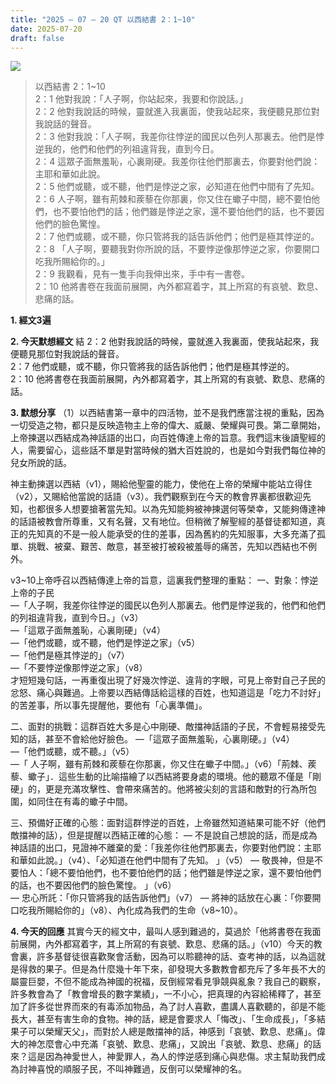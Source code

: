 ```yaml
---
title: "2025 – 07 – 20 QT 以西結書 2：1~10"
date: 2025-07-20
draft: false
---
```


![](/images/qt.jpg)
> 以西結書 2：1~10  
> 2：1 他對我說：「人子啊，你站起來，我要和你說話。」  
>  2：2 他對我說話的時候，靈就進入我裏面，使我站起來，我便聽見那位對我說話的聲音。  
>  2：3 他對我說：「人子啊，我差你往悖逆的國民以色列人那裏去。他們是悖逆我的，他們和他們的列祖違背我，直到今日。  
>  2：4 這眾子面無羞恥，心裏剛硬。我差你往他們那裏去，你要對他們說：主耶和華如此說。  
>  2：5 他們或聽，或不聽，他們是悖逆之家，必知道在他們中間有了先知。  
>  2：6 人子啊，雖有荊棘和蒺藜在你那裏，你又住在蠍子中間，總不要怕他們，也不要怕他們的話；他們雖是悖逆之家，還不要怕他們的話，也不要因他們的臉色驚惶。  
>  2：7 他們或聽，或不聽，你只管將我的話告訴他們；他們是極其悖逆的。  
>  2：8 「人子啊，要聽我對你所說的話，不要悖逆像那悖逆之家，你要開口吃我所賜給你的。」  
>  2：9 我觀看，見有一隻手向我伸出來，手中有一書卷。  
>  2：10 他將書卷在我面前展開，內外都寫着字，其上所寫的有哀號、歎息、悲痛的話。  



**1.  經文3遍**

**2. 今天默想經文**
結 2：2 他對我說話的時候，靈就進入我裏面，使我站起來，我便聽見那位對我說話的聲音。  
 2：7 他們或聽，或不聽，你只管將我的話告訴他們；他們是極其悖逆的。  
 2：10 他將書卷在我面前展開，內外都寫着字，其上所寫的有哀號、歎息、悲痛的話。  

**3. 默想分享**
（1）以西結書第一章中的四活物，並不是我們應當注視的重點，因為一切受造之物，都只是反映造物主上帝的偉大、威嚴、榮耀與可畏。第二章開始，上帝揀選以西結成為神話語的出口，向百姓傳達上帝的旨意。我們這末後讀聖經的人，需要留心，這些話不單是對當時候的猶大百姓說的，也是如今對我們每位神的兒女所說的話。

神主動揀選以西結（v1），賜給他聖靈的能力，使他在上帝的榮耀中能站立得住（v2），又賜給他當說的話語（v3）。我們觀察到在今天的教會界裏都很歡迎先知，也都很多人想要搶著當先知。以為先知能夠被神揀選何等榮幸，又能夠傳達神的話語被教會所尊重，又有名聲，又有地位。但稍微了解聖經的基督徒都知道，真正的先知真的不是一般人能承受的住的差事，因為舊約的先知服事，大多充滿了孤單、挑戰、被棄、艱苦、敵意，甚至被打被殺被羞辱的痛苦，先知以西結也不例外。

v3\~10上帝呼召以西結傳達上帝的旨意，這裏我們整理的重點：
一、對象：悖逆上帝的子民  
—「人子啊，我差你往悖逆的國民以色列人那裏去。他們是悖逆我的，他們和他們的列祖違背我，直到今日。」（v3）  
—「這眾子面無羞恥，心裏剛硬」（v4）  
—「他們或聽，或不聽，他們是悖逆之家」（v5）  
—「他們是極其悖逆的」（v7）  
—「不要悖逆像那悖逆之家」（v8）  
才短短幾句話，一再重復出現了好幾次悖逆、違背的字眼，可見上帝對自己子民的忿怒、痛心與難過。上帝要以西結傳話給這樣的百姓，也知道這是「吃力不討好」的苦差事，所以事先提醒他，要他有「心裏準備」。

二、面對的挑戰：這群百姓大多是心中剛硬、敵擋神話語的子民，不會輕易接受先知的話，甚至不會給他好臉色。
—「這眾子面無羞恥，心裏剛硬。」（v4）  
—「他們或聽，或不聽。」（v5）  
—「 人子啊，雖有荊棘和蒺藜在你那裏，你又住在蠍子中間。」（v6）「荊棘、蒺藜、蠍子」．這些生動的比喻描繪了以西結將要身處的環境。他的聽眾不僅是「剛硬」的，更是充滿攻擊性、會帶來痛苦的。他將被尖刻的言語和敵對的行為所包圍，如同住在有毒的蠍子中間。

三、預備好正確的心態：面對這群悖逆的百姓，上帝雖然知道結果可能不好（他們敵擋神的話），但是提醒以西結正確的心態：
— 不是說自己想說的話，而是成為神話語的出口，見證神不離棄的愛：「我差你往他們那裏去，你要對他們說：主耶和華如此說。」（v4）、「必知道在他們中間有了先知。 」（v5）
— 敬畏神，但是不要怕人：「總不要怕他們，也不要怕他們的話；他們雖是悖逆之家，還不要怕他們的話，也不要因他們的臉色驚惶。 」（v6）  
— 忠心所託：「你只管將我的話告訴他們」（v7）
— 將神的話放在心裏：「你要開口吃我所賜給你的」（v8）、內化成為我們的生命（v8\~10）。

**4. 今天的回應**
其實今天的經文中，最叫人感到難過的，莫過於「他將書卷在我面前展開，內外都寫着字，其上所寫的有哀號、歎息、悲痛的話。」（v10）今天的教會裏，許多基督徒很喜歡聚會活動，因為可以聆聽神的話、查考神的話，以為這就是得救的果子。但是為什麼幾十年下來，卻發現大多數教會都充斥了多年長不大的屬靈巨嬰，不但不能成為神國的祝福，反倒經常看見爭競與亂象？我自己的觀察，許多教會為了「教會增長的數字業績」，一不小心，把真理的內容給稀釋了，甚至加了許多從世界而來的有毒添加物品，為了討人喜歡，盡講人喜歡聽的，卻是不能長大，甚至有害生命的食物。神的話，總是會要求人「悔改」、「生命成長」，「多結果子可以榮耀天父」，而對於人總是敵擋神的話，神感到「哀號、歎息、悲痛」。偉大的神怎麼會心中充滿「哀號、歎息、悲痛」，又說出「哀號、歎息、悲痛」的話來？這是因為神愛世人，神愛罪人，為人的悖逆感到痛心與悲傷。求主幫助我們成為討神喜悅的順服子民，不叫神難過，反倒可以榮耀神的名。
